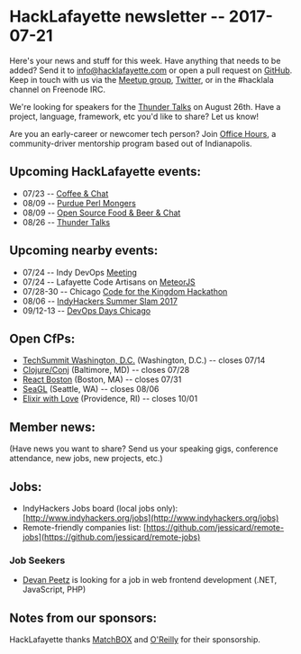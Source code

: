 # HackLafayette newsletter -- 2017-07-21

Here's your news and stuff for this week. Have anything that needs to be added? Send it to info@hacklafayette.com or open a pull request on [GitHub](https://github.com/hacklafayette/newsletter). Keep in touch with us via the [Meetup group](https://www.meetup.com/hacklafayette/), [Twitter](https://twitter.com/hacklafayette), or in the #hacklala channel on Freenode IRC.

We're looking for speakers for the [Thunder Talks](https://www.meetup.com/hacklafayette/events/237527854/) on August 26th. Have a project, language, framework, etc you'd like to share? Let us know!

Are you an early-career or newcomer tech person? Join [Office Hours](https://www.linkedin.com/pulse/office-hours-community-driven-mentorship-program-scott-williams), a community-driver mentorship program based out of Indianapolis. 

## Upcoming HackLafayette events:
* 07/23 -- [Coffee & Chat](https://www.meetup.com/hacklafayette/events/pcmxklywkbfc/)
* 08/09 -- [Purdue Perl Mongers](https://www.meetup.com/hacklafayette/events/239878854/)
* 08/09 -- [Open Source Food & Beer & Chat](https://www.meetup.com/hacklafayette/events/239878972/)
* 08/26 -- [Thunder Talks](https://www.meetup.com/hacklafayette/events/239012244/)

## Upcoming nearby events:
* 07/24 -- Indy DevOps [Meeting](https://www.meetup.com/IndyDevOps/events/241125509/)
* 07/24 -- Lafayette Code Artisans on [MeteorJS](https://www.meetup.com/Lafayette-Code-Artisans/events/241553761/)
* 07/28-30 -- Chicago [Code for the Kingdom Hackathon](https://www.chic4tk.tech/)
* 08/06 -- [IndyHackers Summer Slam 2017](http://www.indyhackers.org/summer-slam-2017/)
* 09/12-13 -- [DevOps Days Chicago](https://www.devopsdays.org/events/2017-chicago/)

## Open CfPs:
* [TechSummit Washington, D.C.](http://www.techsummit.io/cfp/) (Washington, D.C.) -- closes 07/14
* [Clojure/Conj](http://2017.clojure-conj.org/cfp/) (Baltimore, MD) -- closes 07/28
* [React Boston](https://docs.google.com/forms/d/e/1FAIpQLSfXvvARf4V8I8mZSmIxPAoRfGrxVgQAfNmZBOyPsOJCJxALYQ/viewform) (Boston, MA) -- closes 07/31
* [SeaGL](http://seagl.org/news/2017/06/19/CFP-open.html) (Seattle, WA) -- closes 08/06
* [Elixir with Love](http://www.elixir-with-love.com/#cfp) (Providence, RI) -- closes 10/01

## Member news:
(Have news you want to share? Send us your speaking gigs, conference attendance, new jobs, new projects, etc.)

## Jobs:
* IndyHackers Jobs board (local jobs only): [http://www.indyhackers.org/jobs](http://www.indyhackers.org/jobs)
* Remote-friendly companies list: [https://github.com/jessicard/remote-jobs](https://github.com/jessicard/remote-jobs)

### Job Seekers
* [Devan Peetz](https://drive.google.com/file/d/0BytBnQoypD1xNTd1Y25kM1hJeGc/view) is looking for a job in web frontend development (.NET, JavaScript, PHP)

## Notes from our sponsors:

HackLafayette thanks [MatchBOX](http://matchboxstudio.org/) and [O'Reilly](http://www.oreilly.com/) for their sponsorship.
